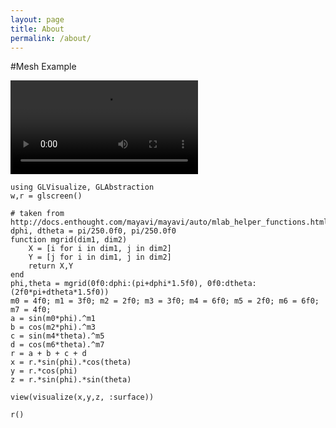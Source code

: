 ```yaml
---
layout: page
title: About
permalink: /about/
---
```


#Mesh Example

<video autoplay loop>
  <source src="http://img-9gag-fun.9cache.com/photo/aVPzymP_460sv.mp4" type="video/mp4">
Your browser does not support the video tag.
</video>

```
using GLVisualize, GLAbstraction
w,r = glscreen()

# taken from http://docs.enthought.com/mayavi/mayavi/auto/mlab_helper_functions.html#mayavi.mlab.mesh
dphi, dtheta = pi/250.0f0, pi/250.0f0
function mgrid(dim1, dim2)
    X = [i for i in dim1, j in dim2]
    Y = [j for i in dim1, j in dim2]
    return X,Y
end
phi,theta = mgrid(0f0:dphi:(pi+dphi*1.5f0), 0f0:dtheta:(2f0*pi+dtheta*1.5f0))
m0 = 4f0; m1 = 3f0; m2 = 2f0; m3 = 3f0; m4 = 6f0; m5 = 2f0; m6 = 6f0; m7 = 4f0;
a = sin(m0*phi).^m1
b = cos(m2*phi).^m3
c = sin(m4*theta).^m5
d = cos(m6*theta).^m7
r = a + b + c + d
x = r.*sin(phi).*cos(theta)
y = r.*cos(phi)
z = r.*sin(phi).*sin(theta)

view(visualize(x,y,z, :surface))

r()
```
